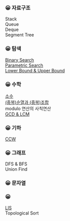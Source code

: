 ### :grinning: 자료구조
Stack  
Queue  
Deque  
Segment Tree  

### :grinning: 탐색
[Binary Search](https://github.com/meanjoo/Algorithm/blob/main/%ED%83%90%EC%83%89/Binary_Search.md)  
[Parametric Search](https://github.com/meanjoo/Algorithm/blob/main/%ED%83%90%EC%83%89/Parametric_Search.md)  
[Lower Bound & Upper Bound](https://github.com/meanjoo/Algorithm/blob/main/%ED%83%90%EC%83%89/Lower_Bound_and_Upper_Bound.md)  

### :grinning: 수학
[소수](https://github.com/meanjoo/Algorithm/blob/main/%EC%88%98%ED%95%99/prime.md)  
[(중복)순열과 (중복)조합](https://github.com/meanjoo/Algorithm/blob/main/%EC%88%98%ED%95%99/nr.md)  
modulo 연산의 사칙연산  
[GCD & LCM](https://github.com/meanjoo/Algorithm/blob/main/%EC%88%98%ED%95%99/gcd_lcm.md)  

### :grinning: 기하
[CCW](https://github.com/meanjoo/Algorithm/blob/main/%EA%B8%B0%ED%95%98/CCW.md)  

### :grinning: 그래프
DFS & BFS  
Union Find  

### :grinning: 문자열

### :grinning:
[LIS](https://github.com/meanjoo/Algorithm/blob/main/LIS.md)  
Topological Sort
